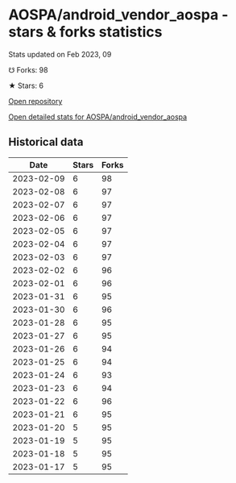 # AOSPA/android_vendor_aospa - stars & forks statistics

Stats updated on Feb 2023, 09

☋ Forks: 98

★ Stars: 6

[Open repository](https://github.com/AOSPA/android_vendor_aospa)

[Open detailed stats for AOSPA/android_vendor_aospa](https://reviewgithub.com/rep/AOSPA/android_vendor_aospa)

## Historical data
| Date | Stars | Forks |
|------|-------|-------|
| 2023-02-09 | 6 | 98 | 
| 2023-02-08 | 6 | 97 | 
| 2023-02-07 | 6 | 97 | 
| 2023-02-06 | 6 | 97 | 
| 2023-02-05 | 6 | 97 | 
| 2023-02-04 | 6 | 97 | 
| 2023-02-03 | 6 | 97 | 
| 2023-02-02 | 6 | 96 | 
| 2023-02-01 | 6 | 96 | 
| 2023-01-31 | 6 | 95 | 
| 2023-01-30 | 6 | 96 | 
| 2023-01-28 | 6 | 95 | 
| 2023-01-27 | 6 | 95 | 
| 2023-01-26 | 6 | 94 | 
| 2023-01-25 | 6 | 94 | 
| 2023-01-24 | 6 | 93 | 
| 2023-01-23 | 6 | 94 | 
| 2023-01-22 | 6 | 96 | 
| 2023-01-21 | 6 | 95 | 
| 2023-01-20 | 5 | 95 | 
| 2023-01-19 | 5 | 95 | 
| 2023-01-18 | 5 | 95 | 
| 2023-01-17 | 5 | 95 | 

